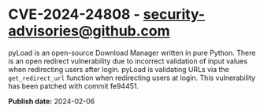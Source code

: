 # CVE-2024-24808 - security-advisories@github.com

pyLoad is an open-source Download Manager written in pure Python. There is an open redirect vulnerability due to incorrect validation of input values when redirecting users after login. pyLoad is validating URLs via the `get_redirect_url` function when redirecting users at login. This vulnerability has been patched with commit fe94451.

**Publish date:** 2024-02-06
